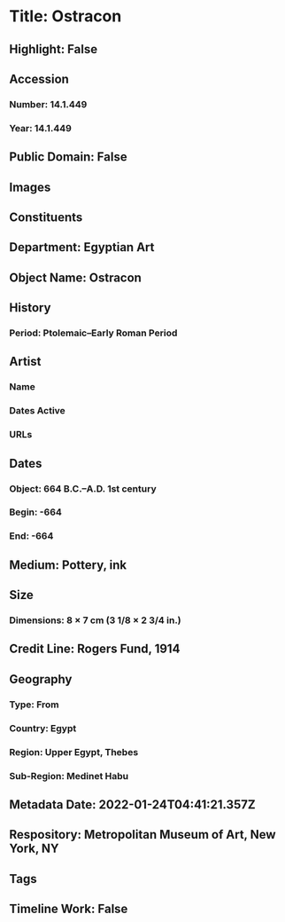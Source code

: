 # Title: Ostracon
## Highlight: False
## Accession
### Number: 14.1.449
### Year: 14.1.449
## Public Domain: False
## Images
## Constituents
## Department: Egyptian Art
## Object Name: Ostracon
## History
### Period: Ptolemaic–Early Roman Period
## Artist
### Name
### Dates Active
### URLs
## Dates
### Object: 664 B.C.–A.D. 1st century
### Begin: -664
### End: -664
## Medium: Pottery, ink
## Size
### Dimensions: 8 × 7 cm (3 1/8 × 2 3/4 in.)
## Credit Line: Rogers Fund, 1914
## Geography
### Type: From
### Country: Egypt
### Region: Upper Egypt, Thebes
### Sub-Region: Medinet Habu
## Metadata Date: 2022-01-24T04:41:21.357Z
## Respository: Metropolitan Museum of Art, New York, NY
## Tags
## Timeline Work: False
